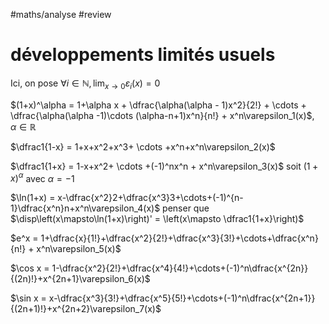 #maths/analyse #review 
# développements limités usuels
Ici, on pose $\displaystyle\forall i\in\mathbb N, \lim_{x\rightarrow0}\varepsilon_i(x) = 0$

$(1+x)^\alpha = 1+\alpha x + \dfrac{\alpha(\alpha - 1)x^2}{2!} + \cdots + \dfrac{\alpha(\alpha -1)\cdots (\alpha-n+1)x^n}{n!} + x^n\varepsilon_1(x)$, $\alpha\in\mathbb R$

$\dfrac1{1-x} = 1+x+x^2+x^3+ \cdots +x^n+x^n\varepsilon_2(x)$

$\dfrac1{1+x} = 1-x+x^2+ \cdots +(-1)^nx^n + x^n\varepsilon_3(x)$ soit $(1+x)^\alpha$ avec $\alpha = -1$

$\ln(1+x) = x-\dfrac{x^2}2+\dfrac{x^3}3+\cdots+(-1)^{n-1}\dfrac{x^n}n+x^n\varepsilon_4(x)$ penser que $\disp\left(x\mapsto\ln(1+x)\right)' = \left(x\mapsto \dfrac1{1+x}\right)$

$e^x = 1+\dfrac{x}{1!}+\dfrac{x^2}{2!}+\dfrac{x^3}{3!}+\cdots+\dfrac{x^n}{n!} + x^n\varepsilon_5(x)$

$\cos x = 1-\dfrac{x^2}{2!}+\dfrac{x^4}{4!}+\cdots+(-1)^n\dfrac{x^{2n}}{(2n)!}+x^{2n+1}\varepsilon_6(x)$

$\sin x = x-\dfrac{x^3}{3!}+\dfrac{x^5}{5!}+\cdots+(-1)^n\dfrac{x^{2n+1}}{(2n+1)!}+x^{2n+2}\varepsilon_7(x)$
